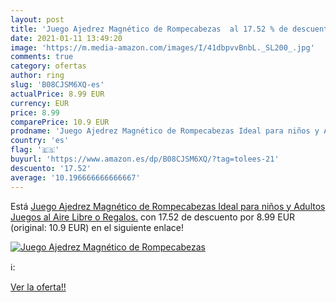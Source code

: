 ```yaml
---
layout: post
title: 'Juego Ajedrez Magnético de Rompecabezas  al 17.52 % de descuento'
date: 2021-01-11 13:49:20
image: 'https://m.media-amazon.com/images/I/41dbpvvBnbL._SL200_.jpg'
comments: true
category: ofertas
author: ring
slug: 'B08CJSM6XQ-es'
actualPrice: 8.99 EUR
currency: EUR
price: 8.99
comparePrice: 10.9 EUR
prodname: 'Juego Ajedrez Magnético de Rompecabezas Ideal para niños y Adultos  Juegos al Aire Libre o Regalos.'
country: 'es'
flag: '🇪🇸'
buyurl: 'https://www.amazon.es/dp/B08CJSM6XQ/?tag=tolees-21'
descuento: '17.52'
average: '10.196666666666667'
---
```


Está [Juego Ajedrez Magnético de Rompecabezas Ideal para niños y Adultos  Juegos al Aire Libre o Regalos.](https://www.amazon.es/dp/B08CJSM6XQ/?tag=tolees-21) con 17.52 de descuento por 8.99 EUR (original: 10.9 EUR) en el siguiente enlace!

[![Juego Ajedrez Magnético de Rompecabezas ](https://m.media-amazon.com/images/I/41dbpvvBnbL._SL200_.jpg)](https://www.amazon.es/dp/B08CJSM6XQ/?tag=tolees-21)

ℹ️:


[Ver la oferta!!](https://www.amazon.es/dp/B08CJSM6XQ/?tag=tolees-21)
